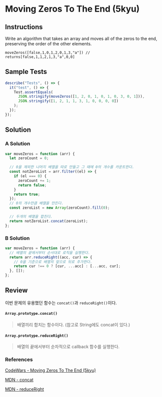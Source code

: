 # Moving Zeros To The End (5kyu)

## Instructions

Write an algorithm that takes an array and moves all of the zeros to the end, preserving the order of the other elements.

```text
moveZeros([false,1,0,1,2,0,1,3,"a"]) // returns[false,1,1,2,1,3,"a",0,0]
```

## Sample Tests

```js
describe("Tests", () => {
  it("test", () => {
    Test.assertEquals(
      JSON.stringify(moveZeros([1, 2, 0, 1, 0, 1, 0, 3, 0, 1])),
      JSON.stringify([1, 2, 1, 1, 3, 1, 0, 0, 0, 0])
    );
  });
});
```

## Solution

### A Solution

```js
var moveZeros = function (arr) {
  let zeroCount = 0;

  // 0을 제외한 나머지 배열을 따로 만들고 그 때에 0의 개수를 카운트한다.
  const notZeroList = arr.filter((el) => {
    if (el === 0) {
      zeroCount += 1;
      return false;
    }
    return true;
  });
  // 0의 개수만큼 배열을 만든다.
  const zeroList = new Array(zeroCount).fill(0);

  // 두개의 배열을 합친다.
  return notZeroList.concat(zeroList);
};
```

### B Solution

```js
var moveZeros = function (arr) {
  // 배열의 끝에서부터 순서대로 로직을 실행한다.
  return arr.reduceRight((acc, cur) => {
    // 0을 기준으로 배열의 앞으로 뒤로 추가한다.
    return cur !== 0 ? [cur, ...acc] : [...acc, cur];
  }, []);
};
```

## Review

이번 문제의 유용했던 함수는 `concat()`과 `reduceRight()`이다.

#### `Array.prototype.concat()`

> 배열끼리 합치는 함수이다. (참고로 String에도 concat이 있다.)

#### `Array.prototype.reduceRight()`

> 배열의 끝에서부터 순차적으로 callback 함수를 실행한다.

### References

[CodeWars - Moving Zeros To The End (5kyu)](https://www.codewars.com/kata/52597aa56021e91c93000cb0/train/javascript)

[MDN - concat](https://developer.mozilla.org/ko/docs/Web/JavaScript/Reference/Global_Objects/Array/concat)

[MDN - reduceRight](https://developer.mozilla.org/ko/docs/Web/JavaScript/Reference/Global_Objects/Array/ReduceRight)
